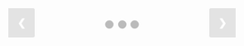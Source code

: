 <div class="slideshow-container">

  <div class="mySlides fade">
    <div class="numbertext">1 / 3</div>
    <img src="/../_media/bread.jpg" style="width:100%">
    <div class="text">Caption Text</div>
  </div>

  <div class="mySlides fade">
    <div class="numbertext">2 / 3</div>
    <img src="/../_media/genericBackground.jpg" style="width:100%">
    <div class="text">Caption Two</div>
  </div>

  <div class="mySlides fade">
    <div class="numbertext">3 / 3</div>
    <img src="/../_media/genericLogo.png" style="width:100%">
    <div class="text">Caption Three</div>
  </div>

  <a class="prev" onclick="plusSlides(-1)">&#10094;</a>
  <a class="next" onclick="plusSlides(1)">&#10095;</a>
</div>

<!-- <br> -->

<div style="text-align:center">
  <span class="dot" onclick="currentSlide(1)"></span> 
  <span class="dot" onclick="currentSlide(2)"></span> 
  <span class="dot" onclick="currentSlide(3)"></span> 
</div>




<style>
  * {box-sizing: border-box}
  body { margin:0}
  .mySlides {display: none}
  img {vertical-align: middle;}

  /* Slideshow container */
  .slideshow-container {
    max-width: 1000px;
    position: relative;
    margin: auto;
  }

  /* Next & previous buttons */
  .prev, .next {
    cursor: pointer;
    position: absolute;
    top: 50%;
    width: auto;
    padding: 16px;
    margin-top: -22px;
    color: white;
    font-weight: bold;
    font-size: 18px;
    transition: 0.6s ease;
    border-radius: 0 3px 3px 0;
    user-select: none;
    background-color: rgba(187,187,187,0.4);
  }

  /* Position the "next button" to the right */
  .next {
    right: 0;
    border-radius: 3px 0 0 3px;
  }

  /* On hover, add a black background color with a little bit see-through */
  .prev:hover, .next:hover {
    background-color: rgba(0,0,0,0.8);
  }

  /* Caption text */
  .text {
    color: #f2f2f2;
    text-shadow: 1px 0.5px 1px #000001;
    font-size: 15px;
    padding: 8px 12px;
    position: absolute;
    bottom: 8px;
    width: 100%;
    text-align: center;
  }

  /* Number text (1/3 etc) */
  .numbertext {
    color: #f2f2f2;
    text-shadow: 1px 0.5px 1px #000001;
    font-size: 12px;
    padding: 8px 12px;
    position: absolute;
    top: 0;
  }

  /* The dots/bullets/indicators */
  .dot {
    cursor: pointer;
    height: 15px;
    width: 15px;
    margin: 0 2px;
    background-color: #bbb;
    border-style: solid;
    border-color: #bbb;
    border-radius: 50%;
    display: inline-block;
    transition: background-color 0.6s ease;
  }

  .dot:hover {
    background-color: #f7f7f7;
  }

  .active {
    background-color: #f7f7f7;
  }

  /* Fading animation */
  .fade {
    -webkit-animation-name: fade;
    -webkit-animation-duration: 1.5s;
    animation-name: fade;
    animation-duration: 1.5s;
  }

  @-webkit-keyframes fade {
    from {opacity: .4} 
    to {opacity: 1}
  }

  @keyframes fade {
    from {opacity: .4} 
    to {opacity: 1}
  }

  /* On smaller screens, decrease text size */
  @media only screen and (max-width: 300px) {
    .prev, .next,.text {font-size: 11px}
  }
</style>


<script>
        var slideIndex = 1;
      showSlides(slideIndex);

      // ---------- AUTOMATIC SLIDESHOW ---------------
      function showSlides() {
      var i;
      var slides = document.getElementsByClassName("mySlides");
      var dots = document.getElementsByClassName("dot");
      for (i = 0; i < slides.length; i++) {
        slides[i].style.display = "none";  
      }
      slideIndex++;
      if (slideIndex > slides.length) {slideIndex = 1}    
      for (i = 0; i < dots.length; i++) {
        dots[i].className = dots[i].className.replace(" active", "");
      }
      slides[slideIndex-1].style.display = "block";  
      dots[slideIndex-1].className += " active";
      setTimeout(showSlides, 2000); // Change image every 2 seconds
      // ------------------------------------------------
}
</script>